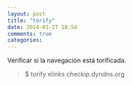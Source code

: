 ```yaml
---
layout: post
title: "torify"
date: 2014-01-27 18:54
comments: true
categories: 
---
```

Verificar si la navegación está torificada.

>$ torify elinks checkip.dyndns.org

